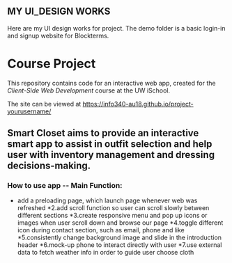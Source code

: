 ## MY UI_DESIGN WORKS


Here are my UI design works for project.
The demo folder is a basic login-in and signup website for Blockterms.


# Course Project

This repository contains code for an interactive web app, created for the _Client-Side Web Development_ course at the UW iSchool.

The site can be viewed at <https://info340-au18.github.io/project-yourusername/>

## Smart Closet aims to provide an interactive smart app to assist in outfit selection and help user with inventory management and dressing decisions-making.

### How to use app --  Main Function:
* add a preloading page, which launch page whenever web was refreshed
*2.add scroll function so user can scroll slowly between different sections
*3.create responsive menu and pop up icons or images when user scroll down and browse our page
*4.toggle different icon during contact section, such as email, phone and like
*5.consistently change background image and slide in the introduction header
*6.mock-up phone to interact directly with user
*7.use external data to fetch weather info in order to guide user choose cloth
